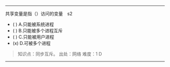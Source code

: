 ---
共享变量是指（）访问的变量　s2
- ( ) A.只能被系统进程
- ( ) B.只能被多个进程互斥
- ( ) C.只能被用户进程
- (x) D.可被多个进程

> 知识点：同步互斥。
> 出处：网络
> 难度：1
> D

---